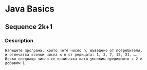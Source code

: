 # Java Basics

## Sequence 2k+1

### Description

    Напишете програма, която чете число n, въведено от потребителя, 
    и отпечатва всички числа ≤ n от редицата: 1, 3, 7, 15, 31, ….
    Всяко следващо число се изчислява като умножим предишното с 2 и добавим 1.